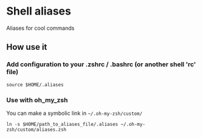 # Shell aliases

Aliases for cool commands

## How use it

### Add configuration to your .zshrc / .bashrc (or another shell 'rc' file)

```
source $HOME/.aliases
```

### Use with oh_my_zsh

You can make a symbolic link in ```~/.oh-my-zsh/custom/```

```
ln -s $HOME/path_to_aliases_file/.aliases ~/.oh-my-zsh/custom/aliases.zsh
```
